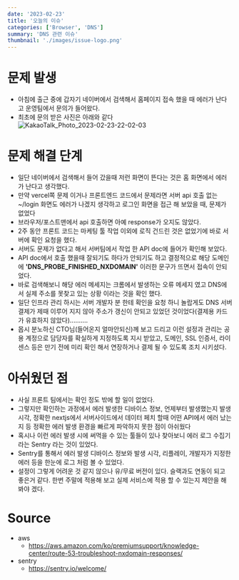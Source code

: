 ```yaml
---
date: '2023-02-23'
title: '오늘의 이슈'
categories: ['Browser', 'DNS']
summary: 'DNS 관련 이슈'
thumbnail: './images/issue-logo.png'
---
```


# 문제 발생
- 아침에 출근 중에 갑자기 네이버에서 검색해서 홈페이지 접속 했을 때 에러가 난다고 운영팀에서 문의가 들어왔다.
- 최초에 문의 받은 사진은 아래와 같다
![KakaoTalk_Photo_2023-02-23-22-02-03](https://user-images.githubusercontent.com/21151247/220913900-c079c26c-b26b-427e-978a-0df9b1e1fe7e.jpeg)

# 문제 해결 단계
- 일단 네이버에서 검색해서 들어 갔을때 저런 화면이 뜬다는 것은 홈 화면에서 에러가 난다고 생각했다.
- 만약 vercel쪽 문제 이거나 프론트엔드 코드에서 문제라면 서버 api 호출 없는 ~/login 화면도 에러가 나겠지 생각하고 로그인 화면을 접근 해 보았을 때, 문제가 없었다
- 브라우저/포스트맨에서 api 호출하면 아예 response가 오지도 않았다. 
- 2주 동안 프론트 코드는 마케팅 툴 작업 이외에 로직 건드린 것은 없었기에 바로 서버에 확인 요청을 했다.
- 서버도 문제가 없다고 해서 서버팀에서 작업 한 API doc에 들어가 확인해 보았다.
- API doc에서 호출 했을때 잘되기도 하다가 안되기도 하고 결정적으로 해당 도메인에 **'DNS_PROBE_FINISHED_NXDOMAIN'** 이러한 문구가 뜨면서 접속이 안되었다.
- 바로 검색해보니 해당 에러 메세지는 크롬에서 발생하는 오류 메세지 였고 DNS에서 실제 주소를 못찾고 있는 상황 이라는 것을 확인 했다.
- 일단 인프라 관리 하시는 서버 개발자 분 한테 확인을 요청 하니 놀랍게도 DNS 서버 결제가 제때 이루어 지지 않아 주소가 갱신이 안되고 있었던 것이었다(결제용 카드가 유효하지 않았다)..........
- 몹시 분노하신 CTO님(들어온지 얼마안되신)께 보고 드리고 이런 설정과 관리는 공용 계정으로 담당자를 확실하게 지정하도록 지시 받았고, 도메인, SSL 인증서, 라이센스 등은 만기 전에 미리 확인 해서 연장하거나 결제 될 수 있도록 조치 시키셨다.

# 아쉬웠던 점
- 사실 프론트 팀에서는 확인 정도 밖에 할 일이 없었다.
- 그렇지만 확인하는 과정에서 에러 발생한 디바이스 정보, 언제부터 발생했는지 발생 시각, 정확한 nextjs에서 서버사이드에서 데이터 페치 할때 어떤 API에서 에러 났는지 등 정확한 에러 발생 환경을 빠르게 파악하지 못한 점이 아쉬웠다
- 혹시나 이런 에러 발생 시에 써먹을 수 있는 툴들이 있나 찾아보니 에러 로그 수집기 라는 Sentry 라는 것이 있었다.
- Sentry를 통해서 에러 발생 디바이스 정보와 발생 시각, 리플레이, 개발자가 지정한 에러 등을 한눈에 로그 처럼 볼 수 있었다.
- 설정이 그렇게 어려운 것 같지 않으나 유/무료 버전이 있다. 슬랙과도 연동이 되고 좋은거 같다. 한번 주말에 적용해 보고 실제 서비스에 적용 할 수 있는지 제안을 해봐야 겠다.

# Source
- aws
  - [<https://aws.amazon.com/ko/premiumsupport/knowledge-center/route-53-troubleshoot-nxdomain-responses/>](<https://aws.amazon.com/ko/premiumsupport/knowledge-center/route-53-troubleshoot-nxdomain-responses/>)
- sentry
  - [<https://sentry.io/welcome/>](<https://sentry.io/welcome/>)